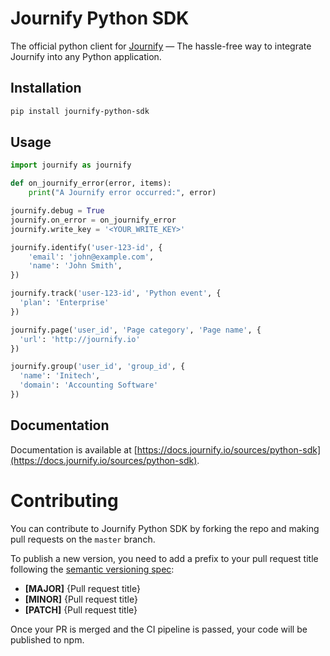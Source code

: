 ﻿# Journify Python SDK
The official python client for [Journify](https://journify.io) — The hassle-free way to integrate Journify into any Python application.

## Installation
```sh
pip install journify-python-sdk
```

## Usage
```python
import journify as journify

def on_journify_error(error, items):
    print("A Journify error occurred:", error)

journify.debug = True
journify.on_error = on_journify_error
journify.write_key = '<YOUR_WRITE_KEY>'

journify.identify('user-123-id', {
    'email': 'john@example.com',
    'name': 'John Smith',
})

journify.track('user-123-id', 'Python event', {
  'plan': 'Enterprise'
})

journify.page('user_id', 'Page category', 'Page name', {
  'url': 'http://journify.io'
})

journify.group('user_id', 'group_id', {
  'name': 'Initech',
  'domain': 'Accounting Software'
})
```

## Documentation
Documentation is available at [https://docs.journify.io/sources/python-sdk](https://docs.journify.io/sources/python-sdk).

# Contributing
You can contribute to Journify Python SDK by forking the repo and making pull requests on the `master` branch.

To publish a new version, you need to add a prefix to your pull request title following the [semantic versioning spec](https://semver.org/):
* **[MAJOR]** \{Pull request title\}
* **[MINOR]** \{Pull request title\}
* **[PATCH]** \{Pull request title\}

Once your PR is merged and the CI pipeline is passed, your code will be published to npm.